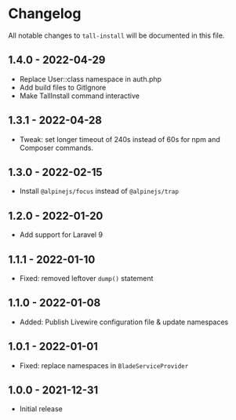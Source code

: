 # Changelog

All notable changes to `tall-install` will be documented in this file.

## 1.4.0 - 2022-04-29

- Replace User::class namespace in auth.php
- Add build files to GitIgnore
- Make TallInstall command interactive

## 1.3.1 - 2022-04-28

- Tweak: set longer timeout of 240s instead of 60s for npm and Composer commands.

## 1.3.0 - 2022-02-15

- Install `@alpinejs/focus` instead of `@alpinejs/trap`

## 1.2.0 - 2022-01-20

- Add support for Laravel 9

## 1.1.1 - 2022-01-10

- Fixed: removed leftover `dump()` statement

## 1.1.0 - 2022-01-08

- Added: Publish Livewire configuration file & update namespaces

## 1.0.1 - 2022-01-01

- Fixed: replace namespaces in `BladeServiceProvider`

## 1.0.0 - 2021-12-31

- Initial release
